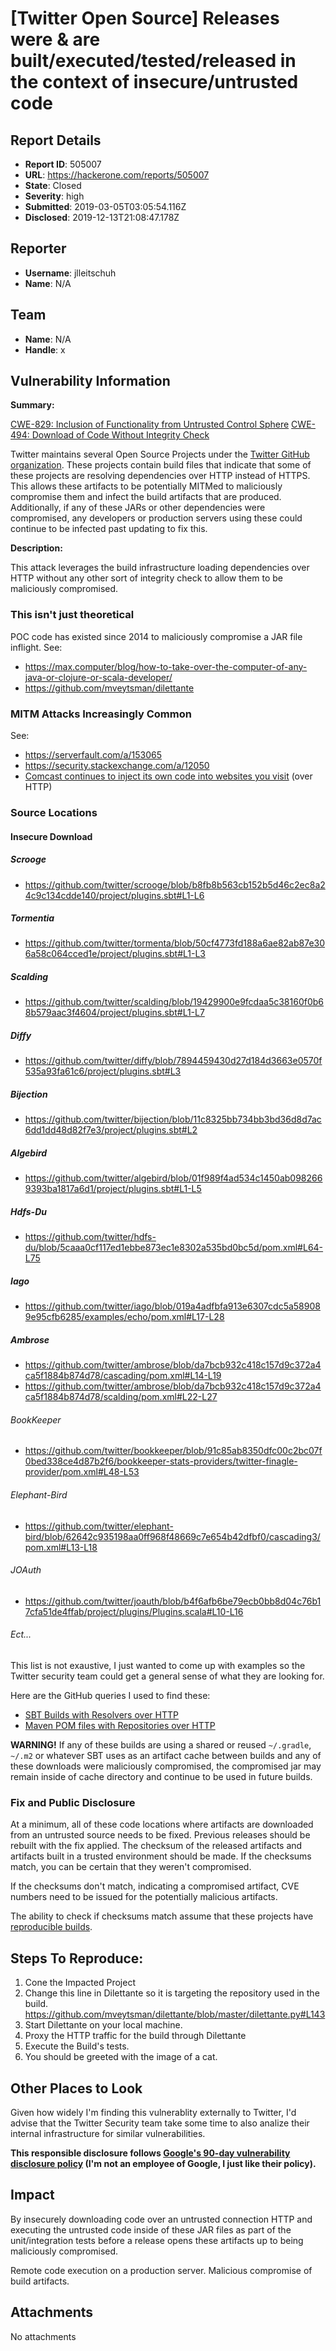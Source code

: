 # [Twitter Open Source] Releases were & are built/executed/tested/released in the context of insecure/untrusted code

## Report Details
- **Report ID**: 505007
- **URL**: https://hackerone.com/reports/505007
- **State**: Closed
- **Severity**: high
- **Submitted**: 2019-03-05T03:05:54.116Z
- **Disclosed**: 2019-12-13T21:08:47.178Z

## Reporter
- **Username**: jlleitschuh
- **Name**: N/A

## Team
- **Name**: N/A
- **Handle**: x

## Vulnerability Information
**Summary:**

[CWE-829: Inclusion of Functionality from Untrusted Control Sphere](https://cwe.mitre.org/data/definitions/829.html)
[CWE-494: Download of Code Without Integrity Check](https://cwe.mitre.org/data/definitions/494.html)

Twitter maintains several Open Source Projects under the [Twitter GitHub organization](https://github.com/twitter). These projects contain build files that indicate that some of these projects are resolving dependencies over HTTP instead of HTTPS. This allows these artifacts to be potentially MITMed to maliciously compromise them and infect the build artifacts that are produced. Additionally, if any of these JARs or other dependencies were compromised, any developers or production servers using these could continue to be infected past updating to fix this.

**Description:**

This attack leverages the build infrastructure loading dependencies over HTTP without any other sort of integrity check to allow them to be maliciously compromised.

### This isn't just theoretical
POC code has existed since 2014 to maliciously compromise a JAR file inflight.
See:
* https://max.computer/blog/how-to-take-over-the-computer-of-any-java-or-clojure-or-scala-developer/
* https://github.com/mveytsman/dilettante

### MITM Attacks Increasingly Common
See:
* https://serverfault.com/a/153065
* https://security.stackexchange.com/a/12050
* [Comcast continues to inject its own code into websites you visit](https://thenextweb.com/insights/2017/12/11/comcast-continues-to-inject-its-own-code-into-websites-you-visit/#) (over HTTP)

### Source Locations

#### Insecure Download

##### Scrooge
  - https://github.com/twitter/scrooge/blob/b8fb8b563cb152b5d46c2ec8a24c9c134cdde140/project/plugins.sbt#L1-L6
 
##### Tormentia
 - https://github.com/twitter/tormenta/blob/50cf4773fd188a6ae82ab87e306a58c064cced1e/project/plugins.sbt#L1-L3

##### Scalding
 - https://github.com/twitter/scalding/blob/19429900e9fcdaa5c38160f0b68b579aac3f4604/project/plugins.sbt#L1-L7

##### Diffy
 - https://github.com/twitter/diffy/blob/7894459430d27d184d3663e0570f535a93fa61c6/project/plugins.sbt#L3

##### Bijection
 - https://github.com/twitter/bijection/blob/11c8325bb734bb3bd36d8d7ac6dd1dd48d82f7e3/project/plugins.sbt#L2

##### Algebird
 - https://github.com/twitter/algebird/blob/01f989f4ad534c1450ab0982669393ba1817a6d1/project/plugins.sbt#L1-L5

##### Hdfs-Du
 - https://github.com/twitter/hdfs-du/blob/5caaa0cf117ed1ebbe873ec1e8302a535bd0bc5d/pom.xml#L64-L75

##### Iago
 - https://github.com/twitter/iago/blob/019a4adfbfa913e6307cdc5a589089e95cfb6285/examples/echo/pom.xml#L17-L28

##### Ambrose
- https://github.com/twitter/ambrose/blob/da7bcb932c418c157d9c372a4ca5f1884b874d78/cascading/pom.xml#L14-L19
- https://github.com/twitter/ambrose/blob/da7bcb932c418c157d9c372a4ca5f1884b874d78/scalding/pom.xml#L22-L27

###### BookKeeper
 - https://github.com/twitter/bookkeeper/blob/91c85ab8350dfc00c2bc07f0bed338ce4d87b2f6/bookkeeper-stats-providers/twitter-finagle-provider/pom.xml#L48-L53

###### Elephant-Bird

- https://github.com/twitter/elephant-bird/blob/62642c935198aa0ff968f48669c7e654b42dfbf0/cascading3/pom.xml#L13-L18

###### JOAuth
- https://github.com/twitter/joauth/blob/b4f6afb6be79ecb0bb8d04c76b17cfa51de4ffab/project/plugins/Plugins.scala#L10-L16

###### Ect...

This list is not exaustive, I just wanted to come up with examples so the Twitter security team could get a general sense of what they are looking for.

Here are the GitHub queries I used to find these:
 - [SBT Builds with Resolvers over HTTP](https://github.com/search?q=org%3Atwitter+resolvers+http%3A%2F%2F&type=Code)
 - [Maven POM files with Repositories over HTTP](https://github.com/search?l=Maven+POM&p=2&q=org%3Atwitter+repositories+http%3A%2F%2F&type=Code)

**WARNING!** If any of these builds are using a shared or reused `~/.gradle`, `~/.m2` or whatever SBT uses as an artifact cache between builds and any of these downloads were maliciously compromised, the compromised jar may remain inside of cache directory and continue to be used in future builds.

### Fix and Public Disclosure

At a minimum, all of these code locations where artifacts are downloaded from an untrusted source needs to be fixed. Previous releases should be rebuilt with the fix applied. The checksum of the released artifacts and artifacts built in a trusted environment should be made. If the checksums match, you can be certain that they weren't compromised.

If the checksums don't match, indicating a compromised artifact, CVE numbers need to be issued for the potentially malicious artifacts.

The ability to check if checksums match assume that these projects have [reproducible builds](https://en.wikipedia.org/wiki/Reproducible_builds).

## Steps To Reproduce:

  1. Cone the Impacted Project
  2. Change this line in Dilettante so it is targeting the repository used in the build.
       https://github.com/mveytsman/dilettante/blob/master/dilettante.py#L143
  3. Start Dilettante on your local machine.
  4. Proxy the HTTP traffic for the build through Dilettante
  5. Execute the Build's tests.
  6. You should be greeted with the image of a cat.


## Other Places to Look

Given how widely I'm finding this vulnerablity externally to Twitter, I'd advise that the Twitter Security team take some time to also analize their internal infrastructure for similar vulnerabilities.

**This responsible disclosure follows [Google's 90-day vulnerability disclosure policy](https://www.google.com/about/appsecurity/) (I'm not an employee of Google, I just like their policy).**

## Impact

By insecurely downloading code over an untrusted connection HTTP and executing the untrusted code inside of these JAR files as part of the unit/integration tests before a release opens these artifacts up to being maliciously compromised.

Remote code execution on a production server. Malicious compromise of build artifacts.

## Attachments
No attachments
